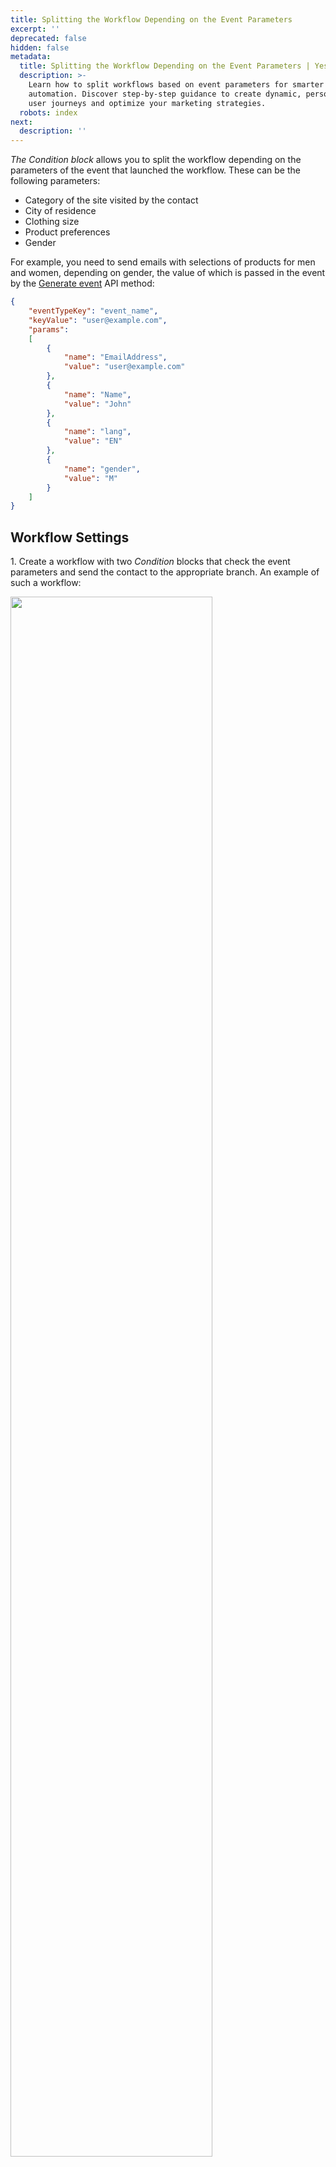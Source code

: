 ```yaml
---
title: Splitting the Workflow Depending on the Event Parameters
excerpt: ''
deprecated: false
hidden: false
metadata:
  title: Splitting the Workflow Depending on the Event Parameters | Yespo Guide
  description: >-
    Learn how to split workflows based on event parameters for smarter
    automation. Discover step-by-step guidance to create dynamic, personalized
    user journeys and optimize your marketing strategies.
  robots: index
next:
  description: ''
---
```

*The Condition block* allows you to split the workflow depending on the parameters of the event that launched the workflow. These can be the following parameters:

* Category of the site visited by the contact
* City of residence
* Clothing size
* Product preferences
* Gender

For example, you need to send emails with selections of products for men and women, depending on gender, the value of which is passed in the event by the [Generate event](https://docs.yespo.io/reference/registerevent_1) API method:

```json
{
    "eventTypeKey": "event_name",
    "keyValue": "user@example.com",
    "params":
    [
        {
            "name": "EmailAddress",
            "value": "user@example.com"
        },
        {
            "name": "Name",
            "value": "John"
        },
        {
            "name": "lang",
            "value": "EN"
        },
        {
            "name": "gender",
            "value": "M"
        }
    ]
}
```

## Workflow Settings

1\. Create a workflow with two *Condition* blocks that check the event parameters and send the contact to the appropriate branch. An example of such a workflow:

<Image align="center" width="80% " src="https://files.readme.io/2662f926260be3d30f28083bfdb0f322654f047739a2ad0882ac428c1c4ce9cf-splitting-the-workflow-01.webp" />

2\. Set up the first *Condition* block:

1. Select [*Variable matches regular expression*](https://docs.yespo.io/docs/popular-blocks#variable-matches-regular-expression) in the *Task* name field to check the contents of the gender parameter.

2. Add the name of the validation parameter in the *name* field, in our case, it is *gender*.

3. Specify the value of the request parameter in the *pattern* field in the following format: **.\*M.\*** (male).

<Image align="center" width="80% " src="https://files.readme.io/950c63650ecc0919d46b658284b2341c7e9888dc6e4b359a747b246501e2ae9b-splitting-the-workflow-02.webp" />

> 📘 Important
>
> The case of the letter in the pattern field must match the case of the letter in the event parameters

3\. Add the second *Condition* block to the workflow with the same settings as the first one, but with the **.\*F.\*** (female) pattern.

<Image align="center" width="80% " src="https://files.readme.io/ff43e906e2667038b9c549a797feca7354679a6be4e59db3341c0884bc552ebf-splitting-the-workflow-03.webp" />

If the event parameters match the value specified in the first condition,  contacts will go along the “Yes” branch; if not, they will go to the next checkpoint.

Contacts without gender specified in the request will go through the third workflow branch.

Similar articles:

* [Substituting Email Blocks According to Contact Profile Data](https://docs.yespo.io/docs/substituting-email-blocks-according-contact-profile-data)
* [Welcome Series Segmented by Category](https://docs.yespo.io/docs/welcome-series-segmented-by-category)

